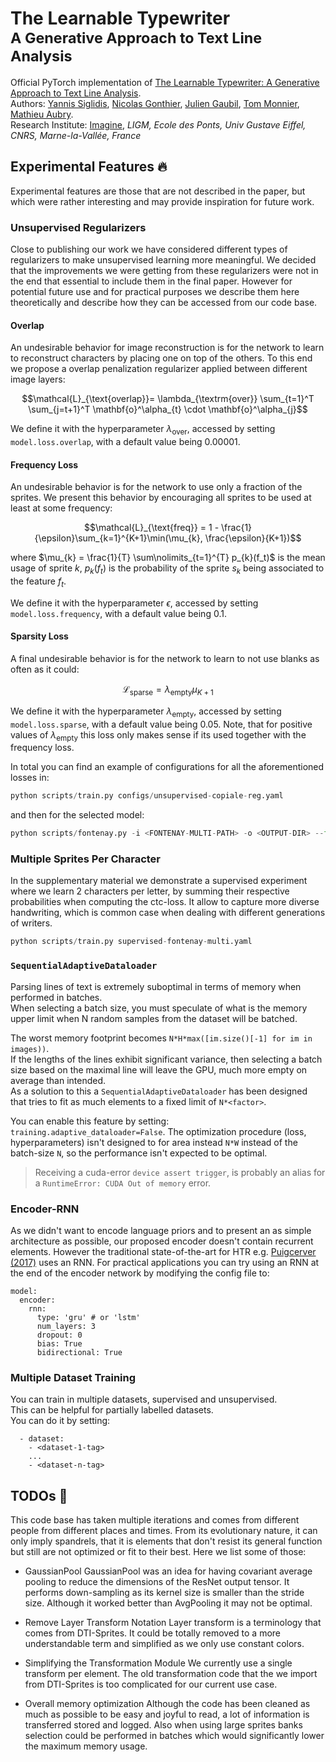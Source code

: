 # The Learnable Typewriter <br><sub>A Generative Approach to Text Line Analysis</sub>
Official PyTorch implementation of [The Learnable Typewriter: A Generative Approach to Text Line Analysis](https://imagine.enpc.fr/~siglidii/learnable-typewriter/).  
Authors: [Yannis Siglidis](https://imagine.enpc.fr/~siglidii/), [Nicolas Gonthier](https://perso.telecom-paristech.fr/gonthier/), [Julien Gaubil](https://juliengaubil.github.io/), [Tom Monnier](https://www.tmonnier.com/), [Mathieu Aubry](http://imagine.enpc.fr/~aubrym/).  
Research Institute: [Imagine](https://imagine.enpc.fr/), _LIGM, Ecole des Ponts, Univ Gustave Eiffel, CNRS, Marne-la-Vallée, France_

## Experimental Features :fire:
Experimental features are those that are not described in the paper, but which were rather interesting and may provide inspiration for future work.

### Unsupervised Regularizers
Close to publishing our work we have considered different types of regularizers to make unsupervised learning more meaningful.
We decided that the improvements we were getting from these regularizers were not in the end that essential to include them in the final paper.
However for potential future use and for practical purposes we describe them here theoretically and describe how they can be accessed from our code base.

#### Overlap
An undesirable behavior for image reconstruction is for the network to learn to reconstruct characters by placing one on top of the others.
To this end we propose a overlap penalization regularizer applied between different image layers:

$$\mathcal{L}_{\text{overlap}}= \lambda_{\textrm{over}} \sum_{t=1}^T \sum_{j=t+1}^T \mathbf{o}^\alpha_{t} \cdot \mathbf{o}^\alpha_{j}$$

We define it with the hyperparameter $\lambda_{\textrm{over}}$, accessed by setting `model.loss.overlap`, with a default value being 0.00001.

#### Frequency Loss
An undesirable behavior is for the network to use only a fraction of the sprites. We present this behavior by encouraging all sprites to be used at least at some frequency:

$$\mathcal{L}_{\text{freq}} =  1 - \frac{1}{\epsilon}\sum_{k=1}^{K+1}\min(\mu_{k}, \frac{\epsilon}{K+1})$$

where $\mu_{k} = \frac{1}{T} \sum\nolimits_{t=1}^{T} p_{k}(f_t)$ is the mean usage of sprite $k$, $p_{k}(f_t)$ is the probability of the sprite $s_k$ being associated to the feature $f_t$. 

We define it with the hyperparameter $\epsilon$, accessed by setting `model.loss.frequency`, with a default value being 0.1.

#### Sparsity Loss
A final undesirable behavior is for the network to learn to not use blanks as often as it could:

$$\mathcal{L}_{\text{sparse}} = \lambda_{\textrm{empty}} \mu_{K+1}$$

We define it with the hyperparameter $\lambda_{\textrm{empty}}$, accessed by setting `model.loss.sparse`, with a default value being 0.05.
Note, that for positive values of $\lambda_{\textrm{empty}}$ this loss only makes sense if its used together with the frequency loss.

In total you can find an example of configurations for all the aforementioned losses in:
```python
python scripts/train.py configs/unsupervised-copiale-reg.yaml
```
and then for the selected model:
```python
python scripts/fontenay.py -i <FONTENAY-MULTI-PATH> -o <OUTPUT-DIR> --filter FRAD021_15_H_183_000213 --invert_sprites
```
### Multiple Sprites Per Character
In the supplementary material we demonstrate a supervised experiment where we learn 2 characters per letter, by summing their respective probabilities when computing the ctc-loss.
It allow to capture more diverse handwriting, which is common case when dealing with different generations of writers.
```python
python scripts/train.py supervised-fontenay-multi.yaml
```

### `SequentialAdaptiveDataloader` 
Parsing lines of text is extremely suboptimal in terms of memory when performed in batches.  
When selecting a batch size, you must speculate of what is the memory upper limit when N random samples from the dataset will be batched.  

The worst memory footprint becomes `N*H*max([im.size()[-1] for im in images))`.  
If the lengths of the lines exhibit significant variance, then selecting a batch size based on the maximal line will leave the GPU, much more empty on average than intended.  
As a solution to this a `SequentialAdaptiveDataloader` has been designed that tries to fit as much elements to a fixed limit of `N*<factor>`.  

You can enable this feature by setting: `training.adaptive_dataloader=False`.
The optimization procedure (loss, hyperparameters) isn't designed to for area instead `N*W` instead of the batch-size `N`, so the performance isn't expected to be optimal.

> Receiving a cuda-error `device assert trigger`, is probably an alias for a `RuntimeError: CUDA Out of memory` error.

### Encoder-RNN
As we didn't want to encode language priors and to present an as simple architecture as possible, our proposed encoder doesn't contain recurrent elements.
However the traditional state-of-the-art for HTR e.g. [Puigcerver (2017)](http://jpuigcerver.net/pubs/jpuigcerver_icdar2017.pdf) uses an RNN.
For practical applications you can try using an RNN at the end of the encoder network by modifying the config file to:
```
model:
  encoder:
    rnn:
      type: 'gru' # or 'lstm'
      num_layers: 3
      dropout: 0
      bias: True
      bidirectional: True
```

### Multiple Dataset Training
You can train in multiple datasets, supervised and unsupervised.  
This can be helpful for partially labelled datasets.  
You can do it by setting:
```
  - dataset:
    - <dataset-1-tag>
    ...
    - <dataset-n-tag>
```

## TODOs :satellite:
This code base has taken multiple iterations and comes from different people from different places and times.
From its evolutionary nature, it can only imply spandrels, that it is elements that don't resist its general function but still are not optimized or fit to their best.
Here we list some of those:

- GaussianPool
GaussianPool was an idea for having covariant average pooling to reduce the dimensions of the ResNet output tensor.
It performs down-sampling as its kernel size is smaller than the stride size.
Although it worked better than AvgPooling it may not be optimal.

- Remove Layer Transform Notation
Layer transform is a terminology that comes from DTI-Sprites. It could be totally removed to a more understandable term and simplified as we only use constant colors.

- Simplifying the Transformation Module
We currently use a single transform per element. The old transformation code that the we import from DTI-Sprites is too complicated for our current use case.

- Overall memory optimization
Although the code has been cleaned as much as possible to be easy and joyful to read, a lot of information is transferred stored and logged.
Also when using large sprites banks selection could be performed in batches which would significantly lower the maximum memory usage.
